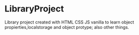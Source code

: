 # LibraryProject
Library project created with HTML CSS JS vanilla to learn object propierties,localstorage and object protype; also other things.
